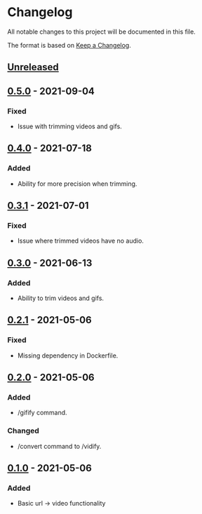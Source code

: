 # Changelog
All notable changes to this project will be documented in this file.

The format is based on [Keep a Changelog](https://keepachangelog.com/en/1.0.0/).


## [Unreleased]


## [0.5.0] - 2021-09-04
### Fixed
- Issue with trimming videos and gifs.


## [0.4.0] - 2021-07-18
### Added
- Ability for more precision when trimming.


## [0.3.1] - 2021-07-01
### Fixed
- Issue where trimmed videos have no audio.


## [0.3.0] - 2021-06-13
### Added
- Ability to trim videos and gifs.


## [0.2.1] - 2021-05-06
### Fixed
- Missing dependency in Dockerfile.


## [0.2.0] - 2021-05-06
### Added
- /gifify command.
### Changed
- /convert command to /vidify.


## [0.1.0] - 2021-05-06
### Added
- Basic url -> video functionality


[Unreleased]: https://github.com/classabbyamp/vidifierbot/compare/v0.5.0...HEAD
[0.5.0]: https://github.com/classabbyamp/vidifierbot/releases/tag/v0.5.0
[0.4.0]: https://github.com/classabbyamp/vidifierbot/releases/tag/v0.4.0
[0.3.1]: https://github.com/classabbyamp/vidifierbot/releases/tag/v0.3.1
[0.3.0]: https://github.com/classabbyamp/vidifierbot/releases/tag/v0.3.0
[0.2.1]: https://github.com/classabbyamp/vidifierbot/releases/tag/v0.2.1
[0.2.0]: https://github.com/classabbyamp/vidifierbot/releases/tag/v0.2.0
[0.1.0]: https://github.com/classabbyamp/vidifierbot/releases/tag/v0.1.0
